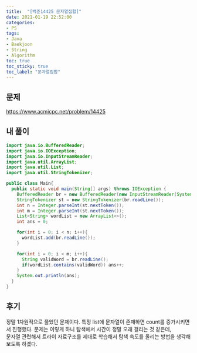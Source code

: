 ```yaml
---
title:  "[백준14425 문자열집합]"
date: 2021-01-19 22:52:00
categories:
- PS
tags:
- Java
- Baekjoon
- String
- Algorithm
toc: true
toc_sticky: true
toc_label: "문자열집합"
---
```

## 문제
<https://www.acmicpc.net/problem/14425>

## 내 풀이
```java
import java.io.BufferedReader;
import java.io.IOException;
import java.io.InputStreamReader;
import java.util.ArrayList;
import java.util.List;
import java.util.StringTokenizer;

public class Main{
  public static void main(String[] args) throws IOException {
    BufferedReader br = new BufferedReader(new InputStreamReader(System.in));
    StringTokenizer st = new StringTokenizer(br.readLine());
    int n = Integer.parseInt(st.nextToken());
    int m = Integer.parseInt(st.nextToken());
    List<String> wordList = new ArrayList<>();
    int ans = 0;

    for(int i = 0; i < n; i++){
      wordList.add(br.readLine());
    }

    for(int i = 0; i < m; i++){
      String validWord = br.readLine();
      if(wordList.contains(validWord)) ans++;
    }
    System.out.println(ans);
  }
}
```
## 후기
정말 1차원적으로 풀었던 문제이다. 특정 list에 문자열이 존재하면 count를 증가시키면서 진행했다. 문제는 이렇게 하니 탐색에서 시간이 정말 오래 걸리는 것 같은데,  
문자열 관련해서 트라이 자료구조를 제대로 학습해서 탐색 속도를 올리는 방법을 생각해보도록 하겠다.